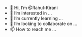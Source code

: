 - 👋 Hi, I’m @Rahul-Kirani
- 👀 I’m interested in ...
- 🌱 I’m currently learning ...
- 💞️ I’m looking to collaborate on ...
- 📫 How to reach me ...

<!---
Rahul-Kirani/Rahul-Kirani is a ✨ special ✨ repository because its `README.md` (this file) appears on your GitHub profile.
You can click the Preview link to take a look at your changes.
--->
